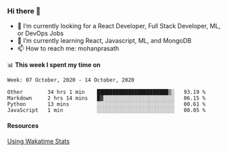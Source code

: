 ### Hi there 👋

- 🔭 I’m currently looking for a React Developer, Full Stack Developer, ML, or DevOps Jobs
- 🌱 I’m currently learning React, Javascript, ML, and MongoDB
- 📫 How to reach me: mohanprasath

📊 **This week I spent my time on**
<!--START_SECTION:waka-->
```text
Week: 07 October, 2020 - 14 October, 2020

Other        34 hrs 1 min    ███████████████████████▒░   93.19 % 
Markdown     2 hrs 14 mins   █▓░░░░░░░░░░░░░░░░░░░░░░░   06.15 % 
Python       13 mins         ░░░░░░░░░░░░░░░░░░░░░░░░░   00.61 % 
JavaScript   1 min           ░░░░░░░░░░░░░░░░░░░░░░░░░   00.05 % 
```
<!--END_SECTION:waka-->

#### Resources
[Using Wakatime Stats](https://github.com/marketplace/actions/waka-readme)
